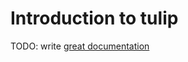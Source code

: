 # Introduction to tulip

TODO: write [great documentation](http://jacobian.org/writing/what-to-write/)
